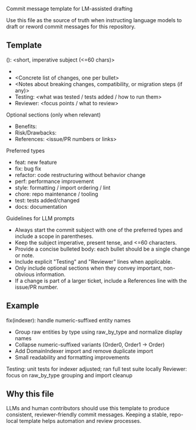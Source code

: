 Commit message template for LM-assisted drafting

Use this file as the source of truth when instructing language models to draft or reword commit messages for this repository.

Template
--------

<type>(<scope>): <short, imperative subject (<=60 chars)>

- <One-line summary or top-level change>
- <Concrete list of changes, one per bullet>
- <Notes about breaking changes, compatibility, or migration steps (if any)>
- Testing: <what was tested / tests added / how to run them>
- Reviewer: <focus points / what to review>

Optional sections (only when relevant)
- Benefits: <why this change helps>
- Risk/Drawbacks: <known risks>
- References: <issue/PR numbers or links>

Preferred types
- feat: new feature
- fix: bug fix
- refactor: code restructuring without behavior change
- perf: performance improvement
- style: formatting / import ordering / lint
- chore: repo maintenance / tooling
- test: tests added/changed
- docs: documentation

Guidelines for LLM prompts
- Always start the commit subject with one of the preferred types and include a scope in parentheses.
- Keep the subject imperative, present tense, and <=60 characters.
- Provide a concise bulleted body: each bullet should be a single change or note.
- Include explicit "Testing" and "Reviewer" lines when applicable.
- Only include optional sections when they convey important, non-obvious information.
- If a change is part of a larger ticket, include a References line with the issue/PR number.

Example
-------
fix(indexer): handle numeric-suffixed entity names

- Group raw entities by type using raw_by_type and normalize display names
- Collapse numeric-suffixed variants (Order0, Order1 -> Order)
- Add DomainIndexer import and remove duplicate import
- Small readability and formatting improvements

Testing: unit tests for indexer adjusted; ran full test suite locally
Reviewer: focus on raw_by_type grouping and import cleanup

Why this file
---------------
LLMs and human contributors should use this template to produce consistent, reviewer-friendly commit messages. Keeping a stable, repo-local template helps automation and review processes.
